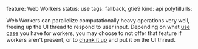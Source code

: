feature: Web Workers
status: use
tags: fallback, gtie9
kind: api
polyfillurls:

Web Workers can parallelize computationally heavy operations very well, freeing up the UI thread to respond to user input. Depending on what [use case](http://stackoverflow.com/questions/2773682/what-are-the-use-cases-for-web-workers/2774022#2774022) you have for workers, you may choose to not offer that feature if workers aren't present, or to [chunk it up](http://www.nczonline.net/blog/2009/01/13/speed-up-your-javascript-part-1/) and put it on the UI thread. 